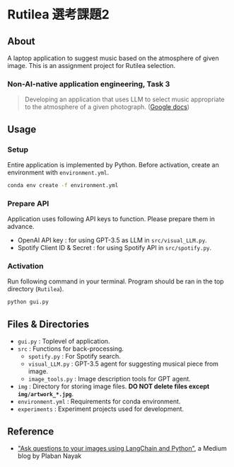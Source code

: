 # Rutilea 選考課題2

## About
A laptop application to suggest music based on the atmosphere of given image. This is an assignment project for Rutilea selection.

### Non-AI-native application engineering, Task 3
> Developing an application that uses LLM to select music appropriate to the atmosphere of a given photograph. ([Google docs](https://docs.google.com/document/d/1BQRDnBziHUUKzwzlD68ZyD3Bq0XrTHt2dYSwgHeLGP8/edit))

## Usage
### Setup
Entire application is implemented by Python. Before activation, create an environment with `environment.yml`.
```bash
conda env create -f environment.yml
```

### Prepare API
Application uses following API keys to function. Please prepare them in advance.
- OpenAI API key : for using GPT-3.5 as LLM in `src/visual_LLM.py`.
- Spotify Client ID & Secret : for using Spotify API in `src/spotify.py`.

### Activation
Run following command in your terminal. Program should be ran in the top directory (`Rutilea`).
```bash
python gui.py
```

## Files & Directories
- `gui.py` : Toplevel of application.
- `src` : Functions for back-processing.
    + `spotify.py` : For Spotify search.
    + `visual_LLM.py` : GPT-3.5 agent for suggesting musical piece from image.
    + `image_tools.py` : Image description tools for GPT agent.
- `img` : Directory for storing image files. **DO NOT delete files except `img/artwork_*.jpg`**.
- `environment.yml` : Requirements for conda environment.
- `experiments` : Experiment projects used for development.

## Reference
- ["Ask questions to your images using LangChain and Python"](https://nayakpplaban.medium.com/ask-questions-to-your-images-using-langchain-and-python-1aeb30f38751), a Medium blog by Plaban Nayak